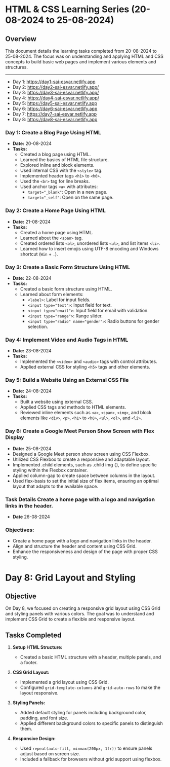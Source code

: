 # HTML & CSS Learning Series (20-08-2024 to 25-08-2024)

## Overview
This document details the learning tasks completed from 20-08-2024 to 25-08-2024. The focus was on understanding and applying HTML and CSS concepts to build basic web pages and implement various elements and structures.

---
- Day 1:
https://day1-sai-esvar.netlify.app
- Day 2:
https://day2-sai-esvar.netlify.app/
- Day 3:
https://day3-sai-esvar.netlify.app/
- Day 4:
https://day4-sai-esvar.netlify.app/
- Day 5:
https://day5-sai-esvar.netlify.app
- Day 6:
https://day6-sai-esvar.netlify.app
- Day 7:
https://day7-sai-esvar.netlify.app
- Day 8: 
https://day8-sai-esvar.netlify.app

### Day 1: Create a Blog Page Using HTML
- **Date:** 20-08-2024
- **Tasks:**
  - Created a blog page using HTML.
  - Learned the basics of HTML file structure.
  - Explored inline and block elements.
  - Used internal CSS with the `<style>` tag.
  - Implemented header tags `<h1>` to `<h6>`.
  - Used the `<br>` tag for line breaks.
  - Used anchor tags `<a>` with attributes:
    - `target="_blank"`: Open in a new page.
    - `target="_self"`: Open on the same page.

### Day 2: Create a Home Page Using HTML
- **Date:** 21-08-2024
- **Tasks:**
  - Created a home page using HTML.
  - Learned about the `<span>` tag.
  - Created ordered lists `<ol>`, unordered lists `<ul>`, and list items `<li>`.
  - Learned how to insert emojis using UTF-8 encoding and Windows shortcut (`Win` + `.`).

### Day 3: Create a Basic Form Structure Using HTML
- **Date:** 22-08-2024
- **Tasks:**
  - Created a basic form structure using HTML.
  - Learned about form elements:
    - `<label>`: Label for input fields.
    - `<input type="text">`: Input field for text.
    - `<input type="email">`: Input field for email with validation.
    - `<input type="range">`: Range slider.
    - `<input type="radio" name="gender">`: Radio buttons for gender selection.

### Day 4: Implement Video and Audio Tags in HTML
- **Date:** 23-08-2024
- **Tasks:**
  - Implemented the `<video>` and `<audio>` tags with control attributes.
  - Applied external CSS for styling `<h5>` tags and other elements.

### Day 5: Build a Website Using an External CSS File
- **Date:** 24-08-2024
- **Tasks:**
  - Built a website using external CSS.
  - Applied CSS tags and methods to HTML elements.
  - Reviewed inline elements such as `<a>`, `<span>`, `<img>`, and block elements like `<div>`, `<p>`, `<h1>` to `<h6>`, `<ul>`, `<ol>`, and `<li>`.

### Day 6: Create a Google Meet Person Show Screen with Flex Display
- **Date:** 25-08-2024
- Designed a Google Meet person show screen using CSS Flexbox.
- Utilized CSS Flexbox to create a responsive and adaptable layout.
- Implemented .child elements, such as .child img {}, to define specific styling within the Flexbox container.
- Applied column-gap to create space between columns in the layout.
- Used flex-basis to set the initial size of flex items, ensuring an optimal layout that adapts to the available space.
### Task Details Create a home page with a logo and navigation links in the header.
- **Date** 26-08-2024
### Objectives:
- Create a home page with a logo and navigation links in the header.
- Align and structure the header and content using CSS Grid.
- Enhance the responsiveness and design of the page with proper CSS styling.

# Day 8: Grid Layout and Styling

## Objective

On Day 8, we focused on creating a responsive grid layout using CSS Grid and styling panels with various colors. The goal was to understand and implement CSS Grid to create a flexible and responsive layout.

## Tasks Completed

1. **Setup HTML Structure:**
   - Created a basic HTML structure with a header, multiple panels, and a footer.

2. **CSS Grid Layout:**
   - Implemented a grid layout using CSS Grid.
   - Configured `grid-template-columns` and `grid-auto-rows` to make the layout responsive.

3. **Styling Panels:**
   - Added default styling for panels including background color, padding, and font size.
   - Applied different background colors to specific panels to distinguish them.

4. **Responsive Design:**
   - Used `repeat(auto-fill, minmax(200px, 1fr))` to ensure panels adjust based on screen size.
   - Included a fallback for browsers without grid support using flexbox.
